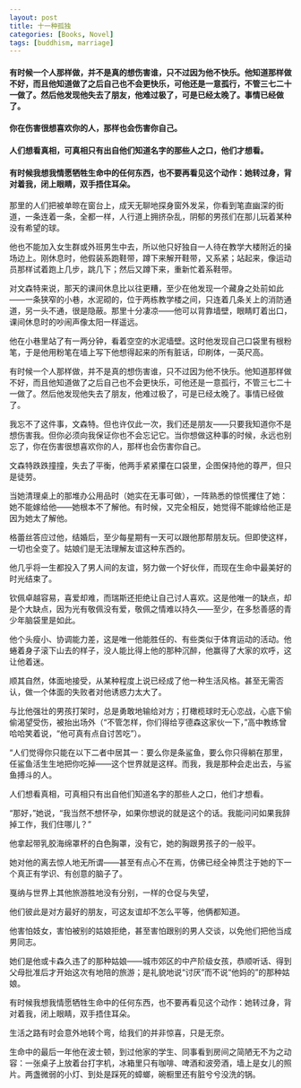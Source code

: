 ```yaml
---
layout: post
title: 十一种孤独
categories: [Books, Novel]
tags: [buddhism, marriage]
---
```

#### 有时候一个人那样做，并不是真的想伤害谁，只不过因为他不快乐。他知道那样做不好，而且他知道做了之后自己也不会更快乐，可他还是一意孤行，不管三七二十一做了。然后他发现他失去了朋友，他难过极了，可是已经太晚了。事情已经做了。             
#### 你在伤害很想喜欢你的人，那样也会伤害你自己。    
#### 人们想看真相，可真相只有出自他们知道名字的那些人之口，他们才想看。  
#### 有时候我想我情愿牺牲生命中的任何东西，也不要再看见这个动作：她转过身，背对着我，闭上眼睛，双手捂住耳朵。
<!-- more -->
那里的人们把被单晾在窗台上，成天无聊地探身窗外发呆，你看到笔直幽深的街道，一条连着一条，全都一样，人行道上拥挤杂乱，阴郁的男孩们在那儿玩着某种没有希望的球。               

他也不能加入女生群或外班男生中去，所以他只好独自一人待在教学大楼附近的操场边上。刚休息时，他假装系跑鞋带，蹲下来解开鞋带，又系紧；站起来，像运动员那样试着跑上几步，跳几下；然后又蹲下来，重新忙着系鞋带。               

对文森特来说，那天的课间休息比以往更糟，至少在他发现一个藏身之处前如此——一条狭窄的小巷，水泥砌的，位于两栋教学楼之间，只连着几条关上的消防通道，另一头不通，很是隐蔽。那里十分凄凉——他可以背靠墙壁，眼睛盯着出口，课间休息时的吵闹声像太阳一样遥远。               

他在小巷里站了有一两分钟，看着空空的水泥墙壁。这时他发现自己口袋里有根粉笔，于是他用粉笔在墙上写下他想得起来的所有脏话，印刷体，一英尺高。               

有时候一个人那样做，并不是真的想伤害谁，只不过因为他不快乐。他知道那样做不好，而且他知道做了之后自己也不会更快乐，可他还是一意孤行，不管三七二十一做了。然后他发现他失去了朋友，他难过极了，可是已经太晚了。事情已经做了。               

我忘不了这件事，文森特。但也许仅此一次，我们还是朋友——只要我知道你不是想伤害我。但你必须向我保证你也不会忘记它。当你想做这种事的时候，永远也别忘了，你在伤害很想喜欢你的人，那样也会伤害你自己。               

文森特跌跌撞撞，失去了平衡，他两手紧紧攥在口袋里，企图保持他的尊严，但只是徒劳。               

当她清理桌上的那堆办公用品时（她实在无事可做），一阵熟悉的惊慌攫住了她：她不能嫁给他——她根本不了解他。有时候，又完全相反，她觉得不能嫁给他正是因为她太了解他。               

格蕾丝答应过他，结婚后，至少每星期有一天可以跟他那帮朋友玩。但即使这样，一切也全变了。姑娘们是无法理解友谊这种东西的。               

他几乎将一生都投入了男人间的友谊，努力做一个好伙伴，而现在生命中最美好的时光结束了。

钦佩卓越容易，喜爱却难，而瑞斯还拒绝让自己讨人喜欢。这是他唯一的缺点，却是个大缺点，因为光有敬佩没有爱，敬佩之情难以持久——至少，在多愁善感的青少年脑袋里是如此。               

他个头瘦小、协调能力差，这是唯一他能胜任的、有些类似于体育运动的活动。他蜷着身子滚下山去的样子，没人能比得上他的那种沉醉，他赢得了大家的欢呼，这让他着迷。               

顺其自然，体面地接受，从某种程度上说已经成了他一种生活风格。甚至无需否认，做一个体面的失败者对他诱惑力太大了。               

与比他强壮的男孩打架时，总是勇敢地输给对方；打橄榄球时无心恋战，心底下偷偷渴望受伤，被抬出场外（“不管怎样，你们得给亨德森这家伙一下，”高中教练曾哈哈笑着说，“他可真有点自讨苦吃”）。               

“人们觉得你只能在以下二者中居其一：要么你是条鲨鱼，要么你只得躺在那里，任鲨鱼活生生地把你吃掉——这个世界就是这样。而我，我是那种会走出去，与鲨鱼搏斗的人。               

人们想看真相，可真相只有出自他们知道名字的那些人之口，他们才想看。               

“那好，”她说，“我当然不想怀孕，如果你想说的就是这个的话。我能问问如果我辞掉工作，我们住哪儿？”               

他拿起带乳胶海绵罩杯的白色胸罩，没有它，她的胸跟男孩子的一般平。               

她对他的离去惊人地无所谓——甚至有点心不在焉，仿佛已经全神贯注于她的下一个真正有学识、有创意的脑子了。               

戛纳与世界上其他旅游胜地没有分别，一样的仓促与失望，               

他们彼此是对方最好的朋友，可这友谊却不怎么平等，他俩都知道。               

他害怕妓女，害怕被别的姑娘拒绝，甚至害怕跟别的男人交谈，以免他们把他当成男同志。               

她们是他或卡森久违了的那种姑娘——城市郊区的中产阶级女孩，恭顺听话、得到父母批准后才开始这次有地陪的旅游；是礼貌地说“讨厌”而不说“他妈的”的那种姑娘。

有时候我想我情愿牺牲生命中的任何东西，也不要再看见这个动作：她转过身，背对着我，闭上眼睛，双手捂住耳朵。               

生活之路有时会意外地转个弯，给我们的并非惊喜，只是无奈。               

生命中的最后一年他在波士顿，到过他家的学生、同事看到房间之简陋无不为之动容：一张桌子上放着台打字机，冰箱里只有咖啡、啤酒和波旁酒，墙上是女儿的照片。两盏微弱的小灯、到处是踩死的蟑螂，碗橱里还有脏兮兮没洗的锅。               
